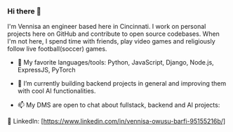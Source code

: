 ### Hi there 👋
I'm Vennisa an engineer based here in Cincinnati. I work on personal projects here on GitHub and contribute to open source codebases. When I'm not here, I spend time with friends, play video games and religiously follow live football(soccer) games.

- 🔭 My favorite languages/tools: Python, JavaScript, Django, Node.js, ExpressJS, PyTorch
  
- 🌱 I’m currently building backend projects in general and improving them with cool AI functionalities.

- 📫 My DMS are open to chat about fullstack, backend and AI projects:

🔗 LinkedIn: [https://www.linkedin.com/in/vennisa-owusu-barfi-95155216b/]




